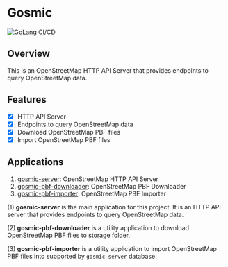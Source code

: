 # Gosmic
![GoLang CI/CD](https://github.com/VOU-folks/gosmic/actions/workflows/golang-ci-cd.yml/badge.svg)

## Overview
This is an OpenStreetMap HTTP API Server that provides endpoints to query OpenStreetMap data.

## Features
- [x] HTTP API Server
- [x] Endpoints to query OpenStreetMap data
- [x] Download OpenStreetMap PBF files
- [x] Import OpenStreetMap PBF files

## Applications
1. [gosmic-server](cmd/api/main.go): OpenStreetMap HTTP API Server
2. [gosmic-pbf-downloader](cmd/scripts/gosmic-pbf-downloader/main.go): OpenStreetMap PBF Downloader
3. [gosmic-pbf-importer](cmd/scripts/gosmic-pbf-importer/main.go): OpenStreetMap PBF Importer

(1) **gosmic-server** is the main application for this project. It is an HTTP API server that provides endpoints to query OpenStreetMap data.

(2) **gosmic-pbf-downloader** is a utility application to download OpenStreetMap PBF files to storage folder.

(3) **gosmic-pbf-importer** is a utility application to import OpenStreetMap PBF files into supported by `gosmic-server` database.
